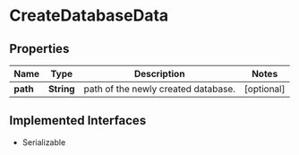 

# CreateDatabaseData


## Properties

Name | Type | Description | Notes
------------ | ------------- | ------------- | -------------
**path** | **String** | path of the newly created database. |  [optional]


## Implemented Interfaces

* Serializable


